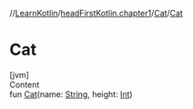 //[LearnKotlin](../../index.md)/[headFirstKotlin.chapter1](../index.md)/[Cat](index.md)/[Cat](-cat.md)



# Cat  
[jvm]  
Content  
fun [Cat](-cat.md)(name: [String](https://kotlinlang.org/api/latest/jvm/stdlib/kotlin/-string/index.html), height: [Int](https://kotlinlang.org/api/latest/jvm/stdlib/kotlin/-int/index.html))  



